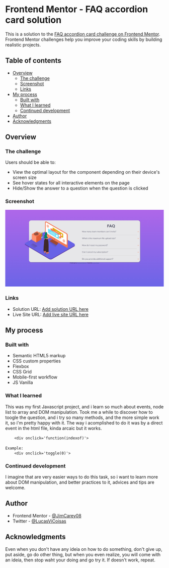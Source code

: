 # Frontend Mentor - FAQ accordion card solution

This is a solution to the [FAQ accordion card challenge on Frontend Mentor](https://www.frontendmentor.io/challenges/faq-accordion-card-XlyjD0Oam). Frontend Mentor challenges help you improve your coding skills by building realistic projects. 

## Table of contents

- [Overview](#overview)
  - [The challenge](#the-challenge)
  - [Screenshot](#screenshot)
  - [Links](#links)
- [My process](#my-process)
  - [Built with](#built-with)
  - [What I learned](#what-i-learned)
  - [Continued development](#continued-development)
- [Author](#author)
- [Acknowledgments](#acknowledgments)


## Overview

### The challenge

Users should be able to:

- View the optimal layout for the component depending on their device's screen size
- See hover states for all interactive elements on the page
- Hide/Show the answer to a question when the question is clicked

### Screenshot

![](./images/screenshot.png)

### Links

- Solution URL: [Add solution URL here](https://your-solution-url.com)
- Live Site URL: [Add live site URL here](https://your-live-site-url.com)

## My process

### Built with

- Semantic HTML5 markup
- CSS custom properties
- Flexbox
- CSS Grid
- Mobile-first workflow
- JS Vanilla

### What I learned

This was my first Javascript project, and i learn so much about events, node list to array and DOM manipulation. Took me a while to discover how to toogle the question, and i try so many methods, and the more simple work it, so i'm pretty happy with it. The way i acomplished to do it was by a direct event in the html file, kinda arcaic but it works.
```
    <div onclick='function(indexof)'>

Example:
    <div onclick='toggle(0)'>

```

### Continued development

I imagine that are very easier ways to do this task, so i want to learn more about DOM manipulation, and better practices to it, advices and tips are welcome.


## Author

- Frontend Mentor - [@JimCarey08](https://www.frontendmentor.io/profile/JimCarey08)
- Twitter - [@LucasViCoisas](https://www.twitter.com/LucasViCoisas)

## Acknowledgments

Even when you don't have any ideia on how to do something, don't give up, put aside, go do other thing, but when you even realize, you will come with an ideia, then stop waht your doing and go try it. If doesn't work, repeat. 
